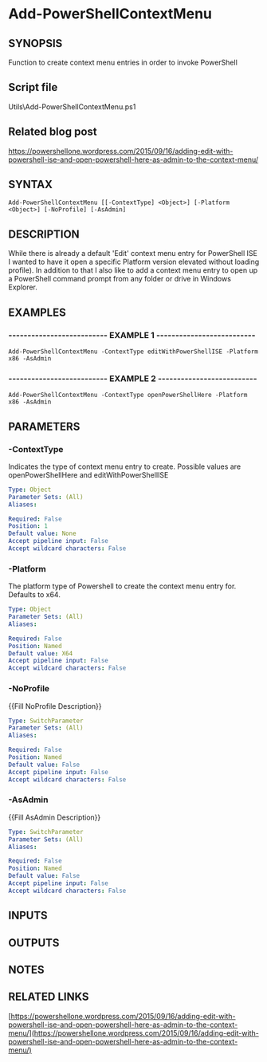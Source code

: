# Add-PowerShellContextMenu

## SYNOPSIS
Function to create context menu entries in order to invoke PowerShell

## Script file
Utils\Add-PowerShellContextMenu.ps1

## Related blog post
https://powershellone.wordpress.com/2015/09/16/adding-edit-with-powershell-ise-and-open-powershell-here-as-admin-to-the-context-menu/

## SYNTAX

```
Add-PowerShellContextMenu [[-ContextType] <Object>] [-Platform <Object>] [-NoProfile] [-AsAdmin]
```

## DESCRIPTION
While there is already a default 'Edit' context menu entry for PowerShell ISE I wanted to have it open a specific Platform version elevated without loading profile). 
In addition to that I also like to add a context menu entry to open up a PowerShell command prompt from any folder or drive in Windows Explorer.

## EXAMPLES

### -------------------------- EXAMPLE 1 --------------------------
```
Add-PowerShellContextMenu -ContextType editWithPowerShellISE -Platform x86 -AsAdmin
```

### -------------------------- EXAMPLE 2 --------------------------
```
Add-PowerShellContextMenu -ContextType openPowerShellHere -Platform x86 -AsAdmin
```

## PARAMETERS

### -ContextType
Indicates the type of context menu entry to create.
Possible values are openPowerShellHere and editWithPowerShellISE

```yaml
Type: Object
Parameter Sets: (All)
Aliases: 

Required: False
Position: 1
Default value: None
Accept pipeline input: False
Accept wildcard characters: False
```

### -Platform
The platform type of Powershell to create the context menu entry for.
Defaults to x64.

```yaml
Type: Object
Parameter Sets: (All)
Aliases: 

Required: False
Position: Named
Default value: X64
Accept pipeline input: False
Accept wildcard characters: False
```

### -NoProfile
{{Fill NoProfile Description}}

```yaml
Type: SwitchParameter
Parameter Sets: (All)
Aliases: 

Required: False
Position: Named
Default value: False
Accept pipeline input: False
Accept wildcard characters: False
```

### -AsAdmin
{{Fill AsAdmin Description}}

```yaml
Type: SwitchParameter
Parameter Sets: (All)
Aliases: 

Required: False
Position: Named
Default value: False
Accept pipeline input: False
Accept wildcard characters: False
```

## INPUTS

## OUTPUTS

## NOTES

## RELATED LINKS

[https://powershellone.wordpress.com/2015/09/16/adding-edit-with-powershell-ise-and-open-powershell-here-as-admin-to-the-context-menu/](https://powershellone.wordpress.com/2015/09/16/adding-edit-with-powershell-ise-and-open-powershell-here-as-admin-to-the-context-menu/)

